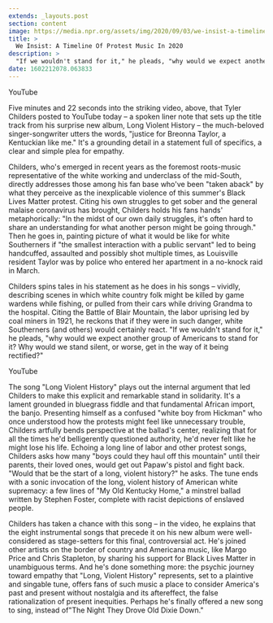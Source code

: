 ```yaml
--- 
extends: _layouts.post 
section: content 
image: https://media.npr.org/assets/img/2020/09/03/we-insist-a-timeline-of-protest-music-in-2020_wide-2a0a4c44d1eefbeac6b758ec7fc3049f52db9dd8.jpg?s=1400 
title: > 
  We Insist: A Timeline Of Protest Music In 2020 
description: > 
  "If we wouldn't stand for it," he pleads, "why would we expect another group of Americans to stand for it?YouTubeThe song "Long Violent History" plays out the internal argument that led Childers to make this explicit and remarkable stand in solidarity.Echoing a long line of labor and other protest songs, Childers asks how many "boys could they haul off this mountain" until their parents, their loved ones, would get out Papaw's pistol and fight back."Would that be the start of a long, violent history?"Perhaps he's finally offered a new song to sing, instead of"The Night They Drove Old Dixie Down." 
date: 1602212078.063833 
--- 
```

YouTube

Five minutes and 22 seconds into the striking video, above, that Tyler Childers posted to YouTube today – a spoken liner note that sets up the title track from his surprise new album, Long Violent History – the much-beloved singer-songwriter utters the words, "justice for Breonna Taylor, a Kentuckian like me." It's a grounding detail in a statement full of specifics, a clear and simple plea for empathy.

Childers, who's emerged in recent years as the foremost roots-music representative of the white working and underclass of the mid-South, directly addresses those among his fan base who've been "taken aback" by what they perceive as the inexplicable violence of this summer's Black Lives Matter protest. Citing his own struggles to get sober and the general malaise coronavirus has brought, Childers holds his fans hands' metaphorically: "In the midst of our own daily struggles, it's often hard to share an understanding for what another person might be going through." Then he goes in, painting picture of what it would be like for white Southerners if "the smallest interaction with a public servant" led to being handcuffed, assaulted and possibly shot multiple times, as Louisville resident Taylor was by police who entered her apartment in a no-knock raid in March.

Childers spins tales in his statement as he does in his songs – vividly, describing scenes in which white country folk might be killed by game wardens while fishing, or pulled from their cars while driving Grandma to the hospital. Citing the Battle of Blair Mountain, the labor uprising led by coal miners in 1921, he reckons that if they were in such danger, white Southerners (and others) would certainly react. "If we wouldn't stand for it," he pleads, "why would we expect another group of Americans to stand for it? Why would we stand silent, or worse, get in the way of it being rectified?"

YouTube

The song "Long Violent History" plays out the internal argument that led Childers to make this explicit and remarkable stand in solidarity. It's a lament grounded in bluegrass fiddle and that fundamental African import, the banjo. Presenting himself as a confused "white boy from Hickman" who once understood how the protests might feel like unnecessary trouble, Childers artfully bends perspective at the ballad's center, realizing that for all the times he'd belligerently questioned authority, he'd never felt like he might lose his life. Echoing a long line of labor and other protest songs, Childers asks how many "boys could they haul off this mountain" until their parents, their loved ones, would get out Papaw's pistol and fight back. "Would that be the start of a long, violent history?" he asks. The tune ends with a sonic invocation of the long, violent history of American white supremacy: a few lines of "My Old Kentucky Home," a minstrel ballad written by Stephen Foster, complete with racist depictions of enslaved people.

Childers has taken a chance with this song – in the video, he explains that the eight instrumental songs that precede it on his new album were well-considered as stage-setters for this final, controversial act. He's joined other artists on the border of country and Americana music, like Margo Price and Chris Stapleton, by sharing his support for Black Lives Matter in unambiguous terms. And he's done something more: the psychic journey toward empathy that "Long, Violent History" represents, set to a plaintive and singable tune, offers fans of such music a place to consider America's past and present without nostalgia and its aftereffect, the false rationalization of present inequities. Perhaps he's finally offered a new song to sing, instead of"The Night They Drove Old Dixie Down."